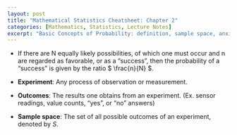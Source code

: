 ```yaml
---
layout: post
title: "Mathematical Statistics Cheatsheet: Chapter 2"
categories: [Mathematics, Statistics, Lecture Notes]
excerpt: "Basic Concepts of Probability: definition, sample space, anxioms, independence, Baye's Law"
---
```


- If there are N equally likely possibilities, of which one must occur and n are regarded as favorable, or as a “success”, then the probability of a “success” is given by the ratio $ \frac{n}{N} $.

- **Experiment**: Any process of observation or measurement.

- **Outcomes**: The results one obtains from an experiment. (Ex. sensor readings, value counts, “yes”, or “no” answers)

- **Sample space**: The set of all possible outcomes of an experiment, denoted by $S$.

